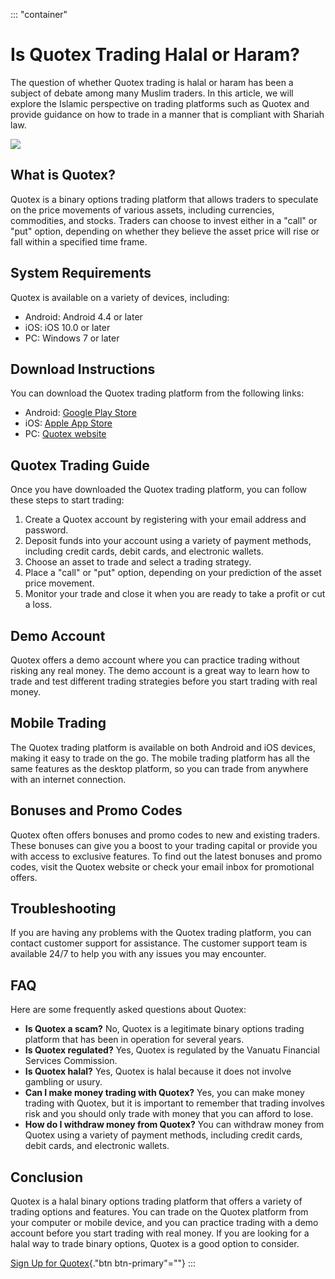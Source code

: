 ::: \"container\"
# Is Quotex Trading Halal or Haram?

The question of whether Quotex trading is halal or haram has been a
subject of debate among many Muslim traders. In this article, we will
explore the Islamic perspective on trading platforms such as Quotex and
provide guidance on how to trade in a manner that is compliant with
Shariah law.

[![](https://static.quotex.io/files/4_en/300_250.jpg)](https://traff.sbs/brokerqxlid)

## What is Quotex?

Quotex is a binary options trading platform that allows traders to
speculate on the price movements of various assets, including
currencies, commodities, and stocks. Traders can choose to invest either
in a "call" or "put" option, depending on whether they
believe the asset price will rise or fall within a specified time frame.

## System Requirements

Quotex is available on a variety of devices, including:

-   Android: Android 4.4 or later
-   iOS: iOS 10.0 or later
-   PC: Windows 7 or later

## Download Instructions

You can download the Quotex trading platform from the following links:

-   Android: [Google Play
    Store](\%22https://play.google.com/store/apps/details?id=com.iqoption.application\%22)
-   iOS: [Apple App
    Store](\%22https://apps.apple.com/us/app/iq-option-trading-platform/id1048125428\%22)
-   PC: [Quotex website](\%22https://iqoption.com/en/download\%22)

## Quotex Trading Guide

Once you have downloaded the Quotex trading platform, you can follow
these steps to start trading:

1.  Create a Quotex account by registering with your email address and
    password.
2.  Deposit funds into your account using a variety of payment methods,
    including credit cards, debit cards, and electronic wallets.
3.  Choose an asset to trade and select a trading strategy.
4.  Place a "call" or "put" option, depending on your
    prediction of the asset price movement.
5.  Monitor your trade and close it when you are ready to take a profit
    or cut a loss.

## Demo Account

Quotex offers a demo account where you can practice trading without
risking any real money. The demo account is a great way to learn how to
trade and test different trading strategies before you start trading
with real money.

## Mobile Trading

The Quotex trading platform is available on both Android and iOS
devices, making it easy to trade on the go. The mobile trading platform
has all the same features as the desktop platform, so you can trade from
anywhere with an internet connection.

## Bonuses and Promo Codes

Quotex often offers bonuses and promo codes to new and existing traders.
These bonuses can give you a boost to your trading capital or provide
you with access to exclusive features. To find out the latest bonuses
and promo codes, visit the Quotex website or check your email inbox for
promotional offers.

## Troubleshooting

If you are having any problems with the Quotex trading platform, you can
contact customer support for assistance. The customer support team is
available 24/7 to help you with any issues you may encounter.

## FAQ

Here are some frequently asked questions about Quotex:

-   **Is Quotex a scam?** No, Quotex is a legitimate binary options
    trading platform that has been in operation for several years.
-   **Is Quotex regulated?** Yes, Quotex is regulated by the Vanuatu
    Financial Services Commission.
-   **Is Quotex halal?** Yes, Quotex is halal because it does not
    involve gambling or usury.
-   **Can I make money trading with Quotex?** Yes, you can make money
    trading with Quotex, but it is important to remember that trading
    involves risk and you should only trade with money that you can
    afford to lose.
-   **How do I withdraw money from Quotex?** You can withdraw money from
    Quotex using a variety of payment methods, including credit cards,
    debit cards, and electronic wallets.

## Conclusion

Quotex is a halal binary options trading platform that offers a variety
of trading options and features. You can trade on the Quotex platform
from your computer or mobile device, and you can practice trading with a
demo account before you start trading with real money. If you are
looking for a halal way to trade binary options, Quotex is a good option
to consider.

[Sign Up for Quotex](\%22https://traff.sbs/brokerqxsignup\%22){."btn
btn-primary"=""}
:::


